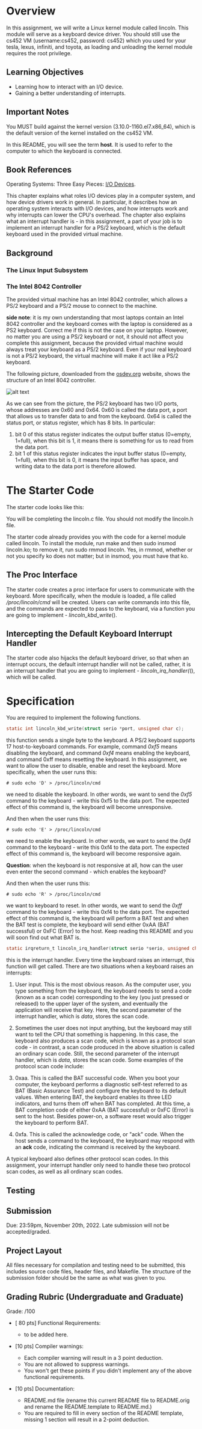# Overview

In this assignment, we will write a Linux kernel module called lincoln. This module will serve as a keyboard device driver. You should still use the cs452 VM (username:cs452, password: cs452) which you used for your tesla, lexus, infiniti, and toyota, as loading and unloading the kernel module requires the root privilege. 

## Learning Objectives

- Learning how to interact with an I/O device.
- Gaining a better understanding of interrupts.

## Important Notes

You MUST build against the kernel version (3.10.0-1160.el7.x86_64), which is the default version of the kernel installed on the cs452 VM.

In this README, you will see the term **host**. It is used to refer to the computer to which the keyboard is connected.

## Book References

Operating Systems: Three Easy Pieces: [I/O Devices](https://pages.cs.wisc.edu/~remzi/OSTEP/file-devices.pdf).

This chapter explains what roles I/O devices play in a computer system, and how device drivers work in general. In particular, it describes how an operating system interacts with I/O devices, and how interrupts work and why interrupts can lower the CPU's overhead. The chapter also explains what an interrupt handler is - in this assignment, a part of your job is to implement an interrupt handler for a PS/2 keyboard, which is the default keyboard used in the provided virtual machine.

## Background

### The Linux Input Subsystem

### The Intel 8042 Controller

The provided virtual machine has an Intel 8042 controller, which allows a PS/2 keyboard and a PS/2 mouse to connect to the machine.

**side note**: it is my own understanding that most laptops contain an Intel 8042 controller and the keyboard comes with the laptop is considered as a PS2 keyboard. Correct me if this is not the case on your laptop. However, no matter you are using a PS/2 keyboard or not, it should not affect you complete this assignment, because the provided virtual machine would always treat your keyboard as a PS/2 keyboard. Even if your real keyboard is not a PS/2 keyboard, the virtual machine will make it act like a PS/2 keyboard.

The following picture, downloaded from the [osdev.org](https://wiki.osdev.org/%228042%22_PS/2_Controller) website, shows the structure of an Intel 8042 controller.

![alt text](8042.png "Intel 8042 Controller")

As we can see from the picture, the PS/2 keyboard has two I/O ports, whose addresses are 0x60 and 0x64. 0x60 is called the data port, a port that allows us to transfer data to and from the keyboard. 0x64 is called the status port, or status register, which has 8 bits. In particular:

1. bit 0 of this status register indicates the output buffer status (0=empty, 1=full), when this bit is 1, it means there is something for us to read from the data port.
2. bit 1 of this status register indicates the input buffer status (0=empty, 1=full), when this bit is 0, it means the input buffer has space, and writing data to the data port is therefore allowed.

# The Starter Code

The starter code looks like this:

You will be completing the lincoln.c file. You should not modify the lincoln.h file.

The starter code already provides you with the code for a kernel module called lincoln. To install the module, run make and then sudo insmod lincoln.ko; to remove it, run sudo rmmod lincoln. Yes, in rmmod, whether or not you specify ko does not matter; but in insmod, you must have that ko.

## The Proc Interface

The starter code creates a proc interface for users to communicate with the keyboard. More specifically, when the module is loaded, a file called */proc/lincoln/cmd* will be created. Users can write commands into this file, and the commands are expected to pass to the keyboard, via a function you are going to implement - *lincoln_kbd_write*().

## Intercepting the Default Keyboard Interrupt Handler

The starter code also hijacks the default keyboard driver, so that when an interrupt occurs, the default interrupt handler will not be called, rather, it is an interrupt handler that you are going to implement - *lincoln_irq_handler(*(), which will be called.

# Specification

You are required to implement the following functions.

```c
static int lincoln_kbd_write(struct serio *port, unsigned char c);
```

this function sends a single byte to the keyboard. A PS/2 keyboard supports 17 host-to-keyboard commands. For example, command *0xf5* means disabling the keyboard, and command *0xf4* means enabling the keyboard, and command 0xff means resetting the keyboard. In this assignment, we want to allow the user to disable, enable and reset the keyboard. More specifically, when the user runs this:

```console
# sudo echo 'D' > /proc/lincoln/cmd
```

we need to disable the keyboard. In other words, we want to send the *0xf5* command to the keyboard - write this 0xf5 to the data port. The expected effect of this command is, the keyboard will become unresponsive.

And then when the user runs this:

```console
# sudo echo 'E' > /proc/lincoln/cmd
```

we need to enable the keyboard. In other words, we want to send the *0xf4* command to the keyboard - write this 0xf4 to the data port. The expected effect of this command is, the keyboard will become responsive again.

**Question**: when the keyboard is not responsive at all, how can the user even enter the second command - which enables the keyboard?

And then when the user runs this:

```console
# sudo echo 'R' > /proc/lincoln/cmd
```

we want to keyboard to reset. In other words, we want to send the *0xff* command to the keyboard - write this 0xf4 to the data port. The expected effect of this command is, the keyboard will perform a BAT test and when the BAT test is complete, the keyboard will send either 0xAA (BAT successful) or 0xFC (Error) to the host. Keep reading this README and you will soon find out what BAT is.

```c
static irqreturn_t lincoln_irq_handler(struct serio *serio, unsigned char data, unsigned int flags);
```

this is the interrupt handler. Every time the keyboard raises an interrupt, this function will get called. There are two situations when a keyboard raises an interrupts:

1. User input. This is the most obvious reason. As the computer user, you type something from the keyboard, the keyboard needs to send a code (known as a scan code) corresponding to the key (you just pressed or released) to the upper layer of the system, and eventually the application will receive that key. Here, the second parameter of the interrupt handler, which is *data*, stores the scan code.

2. Sometimes the user does not input anything, but the keyboard may still want to tell the CPU that something is happening. In this case, the keyboard also produces a scan code, which is known as a protocol scan code - in contrast, a scan code produced in the above situation is called an ordinary scan code. Still, the second parameter of the interrupt handler, which is *data*, stores the scan code. Some examples of the protocol scan code include:

1. 0xaa. This is called the BAT successful code. When you boot your computer, the keyboard performs a diagnostic self-test referred to as BAT (Basic Assurance Test) and configure the keyboard to its default values. When entering BAT, the keyboard enables its three LED indicators, and turns them off when BAT has completed. At this time, a BAT completion code of either 0xAA (BAT successful) or 0xFC (Error) is sent to the host. Besides power-on, a software reset would also trigger the keyboard to perform BAT.

2. 0xfa. This is called the acknowledge code, or "ack" code. When the host sends a command to the keyboard, the keyboard may respond with an **ack** code, indicating the command is received by the keyboard.

A typical keyboard also defines other protocol scan codes. In this assignment, your interrupt handler only need to handle these two protocol scan codes, as well as all ordinary scan codes.

## Testing

## Submission

Due: 23:59pm, November 20th, 2022. Late submission will not be accepted/graded.

## Project Layout

All files necessary for compilation and testing need to be submitted, this includes source code files, header files, and Makefile. The structure of the submission folder should be the same as what was given to you.

## Grading Rubric (Undergraduate and Graduate)

Grade: /100

- [ 80 pts] Functional Requirements:
  - to be added here.

- [10 pts] Compiler warnings:
  - Each compiler warning will result in a 3 point deduction.
  - You are not allowed to suppress warnings.
  - You won't get these points if you didn't implement any of the above functional requirements.

- [10 pts] Documentation:
  - README.md file (rename this current README file to README.orig and rename the README.template to README.md.)
  - You are required to fill in every section of the README template, missing 1 section will result in a 2-point deduction.

